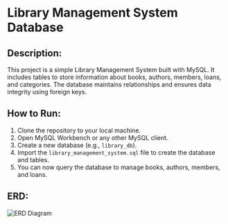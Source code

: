 # Library Management System Database

## Description:
This project is a simple Library Management System built with MySQL. It includes tables to store information about books, authors, members, loans, and categories. The database maintains relationships and ensures data integrity using foreign keys.

## How to Run:
1. Clone the repository to your local machine.
2. Open MySQL Workbench or any other MySQL client.
3. Create a new database (e.g., `library_db`).
4. Import the `library_management_system.sql` file to create the database and tables.
5. You can now query the database to manage books, authors, members, and loans.

## ERD:
![ERD Diagram](diagrams/ERD.png)  <!-- Update with your ERD link or image -->
